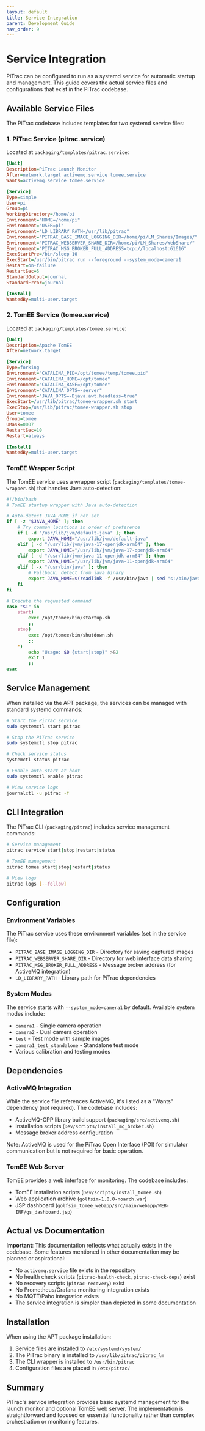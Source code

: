 ```yaml
---
layout: default
title: Service Integration  
parent: Development Guide
nav_order: 9
---
```


# Service Integration

PiTrac can be configured to run as a systemd service for automatic startup and management. This guide covers the actual service files and configurations that exist in the PiTrac codebase.

## Available Service Files

The PiTrac codebase includes templates for two systemd service files:

### 1. PiTrac Service (pitrac.service)

Located at `packaging/templates/pitrac.service`:

```ini
[Unit]
Description=PiTrac Launch Monitor
After=network.target activemq.service tomee.service
Wants=activemq.service tomee.service

[Service]
Type=simple
User=pi
Group=pi
WorkingDirectory=/home/pi
Environment="HOME=/home/pi"
Environment="USER=pi"
Environment="LD_LIBRARY_PATH=/usr/lib/pitrac"
Environment="PITRAC_BASE_IMAGE_LOGGING_DIR=/home/pi/LM_Shares/Images/"
Environment="PITRAC_WEBSERVER_SHARE_DIR=/home/pi/LM_Shares/WebShare/"
Environment="PITRAC_MSG_BROKER_FULL_ADDRESS=tcp://localhost:61616"
ExecStartPre=/bin/sleep 10
ExecStart=/usr/bin/pitrac run --foreground --system_mode=camera1
Restart=on-failure
RestartSec=5
StandardOutput=journal
StandardError=journal

[Install]
WantedBy=multi-user.target
```

### 2. TomEE Service (tomee.service)

Located at `packaging/templates/tomee.service`:

```ini
[Unit]
Description=Apache TomEE
After=network.target

[Service]
Type=forking
Environment="CATALINA_PID=/opt/tomee/temp/tomee.pid"
Environment="CATALINA_HOME=/opt/tomee"
Environment="CATALINA_BASE=/opt/tomee"
Environment="CATALINA_OPTS=-server"
Environment="JAVA_OPTS=-Djava.awt.headless=true"
ExecStart=/usr/lib/pitrac/tomee-wrapper.sh start
ExecStop=/usr/lib/pitrac/tomee-wrapper.sh stop
User=tomee
Group=tomee
UMask=0007
RestartSec=10
Restart=always

[Install]
WantedBy=multi-user.target
```

### TomEE Wrapper Script

The TomEE service uses a wrapper script (`packaging/templates/tomee-wrapper.sh`) that handles Java auto-detection:

```bash
#!/bin/bash
# TomEE startup wrapper with Java auto-detection

# Auto-detect JAVA_HOME if not set
if [ -z "$JAVA_HOME" ]; then
    # Try common locations in order of preference
    if [ -d "/usr/lib/jvm/default-java" ]; then
        export JAVA_HOME="/usr/lib/jvm/default-java"
    elif [ -d "/usr/lib/jvm/java-17-openjdk-arm64" ]; then
        export JAVA_HOME="/usr/lib/jvm/java-17-openjdk-arm64"
    elif [ -d "/usr/lib/jvm/java-11-openjdk-arm64" ]; then
        export JAVA_HOME="/usr/lib/jvm/java-11-openjdk-arm64"
    elif [ -x "/usr/bin/java" ]; then
        # Fallback: detect from java binary
        export JAVA_HOME=$(readlink -f /usr/bin/java | sed "s:/bin/java::")
    fi
fi

# Execute the requested command
case "$1" in
    start)
        exec /opt/tomee/bin/startup.sh
        ;;
    stop)
        exec /opt/tomee/bin/shutdown.sh
        ;;
    *)
        echo "Usage: $0 {start|stop}" >&2
        exit 1
        ;;
esac
```

## Service Management

When installed via the APT package, the services can be managed with standard systemd commands:

```bash
# Start the PiTrac service
sudo systemctl start pitrac

# Stop the PiTrac service
sudo systemctl stop pitrac

# Check service status
systemctl status pitrac

# Enable auto-start at boot
sudo systemctl enable pitrac

# View service logs
journalctl -u pitrac -f
```

## CLI Integration

The PiTrac CLI (`packaging/pitrac`) includes service management commands:

```bash
# Service management
pitrac service start|stop|restart|status

# TomEE management
pitrac tomee start|stop|restart|status

# View logs
pitrac logs [--follow]
```

## Configuration

### Environment Variables

The PiTrac service uses these environment variables (set in the service file):

- `PITRAC_BASE_IMAGE_LOGGING_DIR` - Directory for saving captured images
- `PITRAC_WEBSERVER_SHARE_DIR` - Directory for web interface data sharing
- `PITRAC_MSG_BROKER_FULL_ADDRESS` - Message broker address (for ActiveMQ integration)
- `LD_LIBRARY_PATH` - Library path for PiTrac dependencies

### System Modes

The service starts with `--system_mode=camera1` by default. Available system modes include:

- `camera1` - Single camera operation
- `camera2` - Dual camera operation
- `test` - Test mode with sample images
- `camera1_test_standalone` - Standalone test mode
- Various calibration and testing modes

## Dependencies

### ActiveMQ Integration

While the service file references ActiveMQ, it's listed as a "Wants" dependency (not required). The codebase includes:

- ActiveMQ-CPP library build support (`packaging/src/activemq.sh`)
- Installation scripts (`Dev/scripts/install_mq_broker.sh`)
- Message broker address configuration

Note: ActiveMQ is used for the PiTrac Open Interface (POI) for simulator communication but is not required for basic operation.

### TomEE Web Server

TomEE provides a web interface for monitoring. The codebase includes:

- TomEE installation scripts (`Dev/scripts/install_tomee.sh`)
- Web application archive (`golfsim-1.0.0-noarch.war`)
- JSP dashboard (`golfsim_tomee_webapp/src/main/webapp/WEB-INF/gs_dashboard.jsp`)

## Actual vs Documentation

**Important**: This documentation reflects what actually exists in the codebase. Some features mentioned in other documentation may be planned or aspirational:

- No `activemq.service` file exists in the repository
- No health check scripts (`pitrac-health-check`, `pitrac-check-deps`) exist
- No recovery scripts (`pitrac-recovery`) exist
- No Prometheus/Grafana monitoring integration exists
- No MQTT/Paho integration exists
- The service integration is simpler than depicted in some documentation

## Installation

When using the APT package installation:

1. Service files are installed to `/etc/systemd/system/`
2. The PiTrac binary is installed to `/usr/lib/pitrac/pitrac_lm`
3. The CLI wrapper is installed to `/usr/bin/pitrac`
4. Configuration files are placed in `/etc/pitrac/`

## Summary

PiTrac's service integration provides basic systemd management for the launch monitor and optional TomEE web server. The implementation is straightforward and focused on essential functionality rather than complex orchestration or monitoring features.